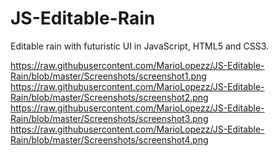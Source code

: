 # JS-Editable-Rain
Editable rain with futuristic UI in JavaScript, HTML5 and CSS3.

https://raw.githubusercontent.com/MarioLopezz/JS-Editable-Rain/blob/master/Screenshots/screenshot1.png
https://raw.githubusercontent.com/MarioLopezz/JS-Editable-Rain/blob/master/Screenshots/screenshot2.png
https://raw.githubusercontent.com/MarioLopezz/JS-Editable-Rain/blob/master/Screenshots/screenshot3.png
https://raw.githubusercontent.com/MarioLopezz/JS-Editable-Rain/blob/master/Screenshots/screenshot4.png
